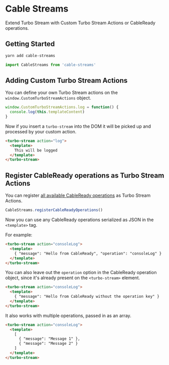 # Cable Streams

Extend Turbo Stream with Custom Turbo Stream Actions or CableReady operations.

## Getting Started

```bash
yarn add cable-streams
```

```js
import CableStreams from 'cable-streams'
```

## Adding Custom Turbo Stream Actions

You can define your own Turbo Stream actions on the `window.CustomTurboStreamActions` object.

```js
window.CustomTurboStreamActions.log = function() {
  console.log(this.templateContent)
}
```

Now if you insert a `turbo-stream` into the DOM it will be picked up and processed by your custom action.

```html
<turbo-stream action="log">
  <template>
    This will be logged
  </template>
</turbo-stream>
```

## Register CableReady operations as Turbo Stream Actions

You can register [all available CableReady operations](https://cableready.stimulusreflex.com/v/v5/reference/operations) as Turbo Stream Actions.

```js
CableStreams.registerCableReadyOperations()
```

Now you can use any CableReady operations serialized as JSON in the `<template>` tag.

For example:

```html
<turbo-stream action="consoleLog">
  <template>
    { "message": "Hello from CableReady", "operation": "consoleLog" }
  </template>
</turbo-stream>
```

You can also leave out the `operation` option in the CableReady operation object, since it's already present on the `<turbo-stream>` element.

```html
<turbo-stream action="consoleLog">
  <template>
    { "message": "Hello from CableReady without the operation key" }
  </template>
</turbo-stream>
```

It also works with multiple operations, passed in as an array.

```html
<turbo-stream action="consoleLog">
  <template>
    [
      { "message": "Message 1" },
      { "message": "Message 2" }
    ]
  </template>
</turbo-stream>
```

